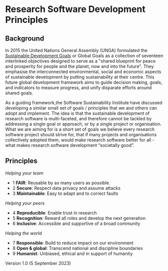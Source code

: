 # Research Software Development Principles

## Background
In 2015 the United Nations General Assembly (UNGA) formulated the 
[Sustainable Development Goals](https://en.wikipedia.org/wiki/Sustainable_Development_Goals) or Global Goals 
as a collection of seventeen interlinked objectives designed to serve as a "shared blueprint for peace and prosperity 
for people and the planet, now and into the future". They emphasise the interconnected environmental, social and 
economic aspects of sustainable development by putting sustainability at their centre. This future global development 
framework aims to guide decision making, goals, and indicators to measure progress, and unify disparate efforts around 
shared goals. 

As a guiding framework,the Software Sustainability Institute have discussed developing a similar small set of 
goals / principles that we and others can adopt and implement. The idea is that the sustainable development of 
research software is multi-faceted, and therefore cannot be tackled by addressing a single goal or approach, 
or by a single project or organisation. What we are aiming for is a short set of goals we believe every research 
software project should strive for, that if many projects and organisations collectively adopted them, would make 
research software better for all - what makes research software development “societally good”.

## Principles

_Helping your team_
 - 1 **FAIR**: Reusable by as many users as possible.
 - 2 **Secure**: Respect data privacy and assume attacks
 - 3 **Maintainable**: Easy to adapt and to correct faults

_Helping your peers_
 - 4 **Reproducible**: Enable trust in research
 - 5 **Recognition**: Reward all roles and develop the next generation
 - 6 **Inclusive**: Accessible and supportive of a broad community

_Helping the world_
 - 7 **Responsible**: Build to reduce impact on our environment
 - 8 **Open & global**: Transcend national and discipline boundaries
 - 9 **Humanist**: Unbiased, ethical and in support of humanity

Version 1.0 (5 September 2023)
